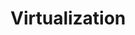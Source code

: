 # Virtualization

<script type="text/javascript" src="gitbook/app.js"></script>
<script type="text/javascript" src="js/general.js"></script>
